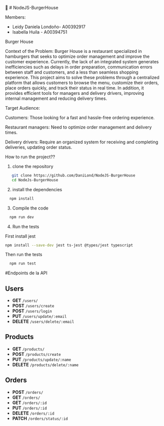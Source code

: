 🍔 # NodeJS-BurgerHouse

Members: 

- Leidy Daniela Londoño- A00392917
- Isabella Huila - A00394751

Burger House 

Context of the Problem: Burger House is a restaurant specialized in hamburgers that seeks to optimize order management and improve the customer experience. Currently, the lack of an integrated system generates inefficiencies such as delays in order preparation, communication errors between staff and customers, and a less than seamless shopping experience. This project aims to solve these problems through a centralized platform that allows customers to browse the menu, customize their orders, place orders quickly, and track their status in real time. In addition, it provides efficient tools for managers and delivery drivers, improving internal management and reducing delivery times.

Target Audience:

Customers: Those looking for a fast and hassle-free ordering experience.

Restaurant managers: Need to optimize order management and delivery times.

Delivery drivers: Require an organized system for receiving and completing deliveries, updating order status.


How to run the project??

1. clone the repository
```sh
   git clone https://github.com/DaniLond/NodeJS-BurgerHouse
   cd NodeJs-BurgerHouse
```
2. install the dependencies
```sh
  npm install
```

3. Compile the code
```sh
  npm run dev
```
4. Run the tests
   
  First install jest
  ```sh
  npm install --save-dev jest ts-jest @types/jest typescript  
```
Then run the tests
```sh
  npm run test 
```

#Endpoints de la API

## Users

- **GET** `/users/`  
- **POST** `/users/create`  
- **POST** `/users/login`  
- **PUT** `/users/update/:email`  
- **DELETE** `/users/delete/:email`

## Products
- **GET** `/products/`  
- **POST** `/products/create`  
- **PUT** `/products/update/:name`  
- **DELETE** `/products/delete/:name`


## Orders
- **POST** `/orders/`  
- **GET** `/orders/`  
- **GET** `/orders/:id`  
- **PUT** `/orders/:id`  
- **DELETE** `/orders/:id`  
- **PATCH** `/orders/status/:id`








